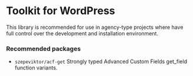 # Toolkit for WordPress

This library is recommended for use in agency-type projects
where have full control over the development and installation environment.

### Recommended packages

- `szepeviktor/acf-get` Strongly typed Advanced Custom Fields get_field function variants.
